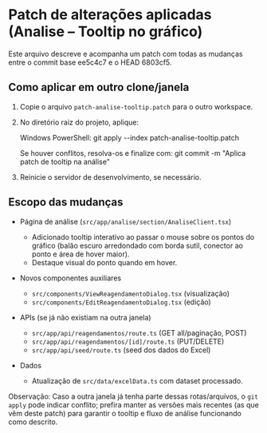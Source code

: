 # Patch de alterações aplicadas (Analise – Tooltip no gráfico)

Este arquivo descreve e acompanha um patch com todas as mudanças entre o commit base ee5c4c7 e o HEAD 6803cf5.

## Como aplicar em outro clone/janela

1) Copie o arquivo `patch-analise-tooltip.patch` para o outro workspace.
2) No diretório raiz do projeto, aplique:

   Windows PowerShell:
   git apply --index patch-analise-tooltip.patch

   Se houver conflitos, resolva-os e finalize com:
   git commit -m "Aplica patch de tooltip na análise"

3) Reinicie o servidor de desenvolvimento, se necessário.

## Escopo das mudanças

- Página de análise (`src/app/analise/section/AnaliseClient.tsx`)
  - Adicionado tooltip interativo ao passar o mouse sobre os pontos do gráfico
    (balão escuro arredondado com borda sutil, conector ao ponto e área de hover maior).
  - Destaque visual do ponto quando em hover.

- Novos componentes auxiliares
  - `src/components/ViewReagendamentoDialog.tsx` (visualização)
  - `src/components/EditReagendamentoDialog.tsx` (edição)

- APIs (se já não existiam na outra janela)
  - `src/app/api/reagendamentos/route.ts` (GET all/paginação, POST)
  - `src/app/api/reagendamentos/[id]/route.ts` (PUT/DELETE)
  - `src/app/api/seed/route.ts` (seed dos dados do Excel)

- Dados
  - Atualização de `src/data/excelData.ts` com dataset processado.

Observação: Caso a outra janela já tenha parte dessas rotas/arquivos, o `git apply` pode indicar conflito; prefira manter as versões mais recentes (as que vêm deste patch) para garantir o tooltip e fluxo de análise funcionando como descrito.
